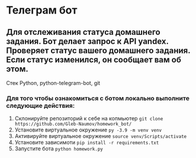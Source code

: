 # Телеграм бот 
## Для отслеживания статуса домашнего задания. Бот делает запрос к API yandex. Проверяет статус вашего домашнего задания. Если статус изменился, он сообщает вам об этом.
Стек Python, python-telegram-bot, git

### Для того чтобы ознакомиться с ботом локально выполните следующие действия:
1. Склонируйте репозиторий к себе на копмьютер ```git clone https://github.com/Gleb-Naumov/homework_bot/```
2. Установите виртуальное окружение ```py -3.9 -m venv venv```
3. Активируйте виртуальное окружение ```source venv/Scripts/activate```
4. Установите зависимоти ```pip install -r requirements.txt```
5. Запустите бота ```python homework.py```
